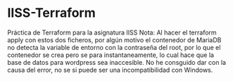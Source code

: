 # IISS-Terraform
Práctica de Terraform para la asignatura IISS
Nota: Al hacer el terraform apply con estos dos ficheros, por algún motivo el contenedor de MariaDB no detecta la variable de entorno con la contraseña del root, por lo que el contenedor se crea pero se para instantaneamente, lo cual hace que la base de datos para wordpress sea inaccesible. No he consguido dar con la causa del error, no se si puede ser una incompatibilidad con Windows.
